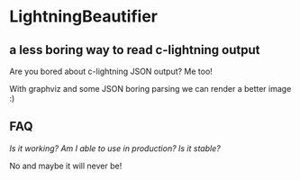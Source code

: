 # LightningBeautifier
## a less boring way to read c-lightning output

Are you bored about c-lightning JSON output? Me too! 

With graphviz and some JSON boring parsing we can render a better image :)

## FAQ
_Is it working? Am I able to use in production? Is it stable?_

No and maybe it will never be! 

